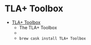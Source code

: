 # TLA+ Toolbox
- [TLA+ Toolbox](https://lamport.azurewebsites.net/tla/toolbox.html)
  -  The TLA+ Toolbox
  - 
  - `brew cask install TLA+ Toolbox`
